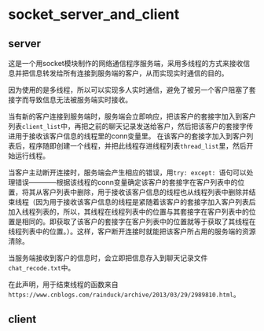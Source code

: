 # socket_server_and_client


## server
这是一个用socket模块制作的网络通信程序服务端，采用多线程的方式来接收信息并把信息转发给所有连接到服务端的客户，从而实现实时通信的目的。

因为使用的是多线程，所以可以实现多人实时通信，避免了被另一个客户阻塞了套接字而导致信息无法被服务端实时接收。

当有新的客户连接到服务端时，服务端会立即响应，把该客户的套接字加入到客户列表```client_list```中，再把之前的聊天记录发送给客户，然后把该客户的套接字传进用于接收该客户信息的线程里的conn变量里。
在该客户的套接字加入到客户列表后，程序随即创建一个线程，并把此线程存进线程列表```thread_list```里，然后开始运行线程。

当客户主动断开连接时，服务端会产生相应的错误，用```try: except: ```语句可以处理错误————根据该线程的conn变量确定该客户的套接字在客户列表中的位置，将其从客户列表中删除，用于接收该客户信息的线程也从线程列表中删除并结束线程（因为用于接收该客户信息的线程是紧随着该客户的套接字加入客户列表后加入线程列表的，所以，其线程在线程列表中的位置与其套接字在客户列表中的位置是相同的。即获取了该客户的套接字在客户列表中的位置就等于获取了其线程在线程列表中的位置。）。这样，客户断开连接时就能把该客户所占用的服务端的资源清除。

当服务端接收到客户的信息时，会立即把信息存入到聊天记录文件```chat_recode.txt```中。

在此声明，用于结束线程的函数来自```https://www.cnblogs.com/rainduck/archive/2013/03/29/2989810.html```。


## client
